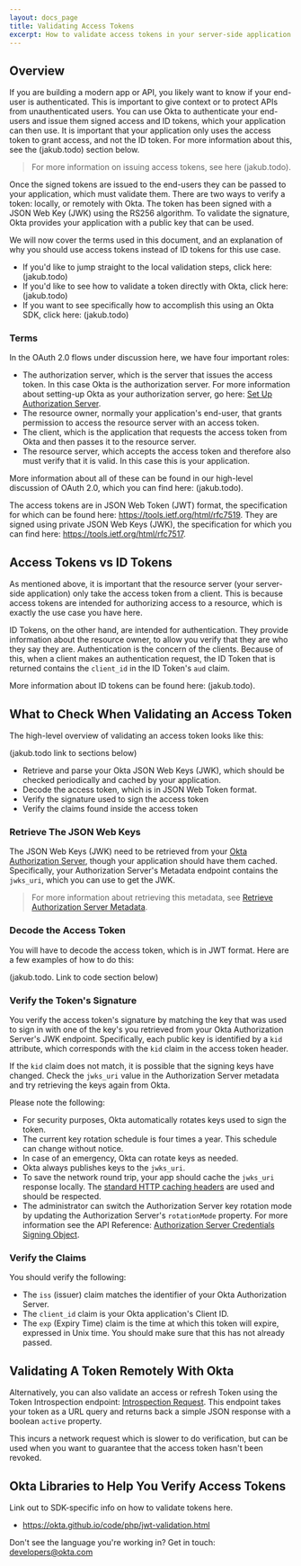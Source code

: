 ```yaml
---
layout: docs_page
title: Validating Access Tokens
excerpt: How to validate access tokens in your server-side application
---
```


## Overview

If you are building a modern app or API, you likely want to know if your end-user is authenticated. This is important to give context or to protect APIs from unauthenticated users. You can use Okta to authenticate your end-users and issue them signed access and ID tokens, which your application can then use. It is important that your application only uses the access token to grant access, and not the ID token. For more information about this, see the (jakub.todo) section below.

> For more information on issuing access tokens, see here (jakub.todo). 

Once the signed tokens are issued to the end-users they can be passed to your application, which must validate them. There are two ways to verify a token: locally, or remotely with Okta. The token has been signed with a JSON Web Key (JWK) using the RS256 algorithm. To validate the signature, Okta provides your application with a public key that can be used. 

We will now cover the terms used in this document, and an explanation of why you should use access tokens instead of ID tokens for this use case. 

- If you'd like to jump straight to the local validation steps, click here: (jakub.todo) 
- If you'd like to see how to validate a token directly with Okta, click here: (jakub.todo)
- If you want to see specifically how to accomplish this using an Okta SDK, click here: (jakub.todo)

### Terms 

In the OAuth 2.0 flows under discussion here, we have four important roles:

- The authorization server, which is the server that issues the access token. In this case Okta is the authorization server. For more information about setting-up Okta as your authorization server, go here: [Set Up Authorization Server](https://developer.okta.com/docs/how-to/set-up-auth-server.html).
- The resource owner, normally your application's end-user, that grants permission to access the resource server with an access token. 
- The client, which is the application that requests the access token from Okta and then passes it to the resource server.
- The resource server, which accepts the access token and therefore also must verify that it is valid. In this case this is your application.

More information about all of these can be found in our high-level discussion of OAuth 2.0, which you can find here: (jakub.todo).

The access tokens are in JSON Web Token (JWT) format, the specification for which can be found here: <https://tools.ietf.org/html/rfc7519>. They are signed using private JSON Web Keys (JWK), the specification for which you can find here: <https://tools.ietf.org/html/rfc7517>.

## Access Tokens vs ID Tokens

As mentioned above, it is important that the resource server (your server-side application) only take the access token from a client. This is because access tokens are intended for authorizing access to a resource, which is exactly the use case you have here. 

ID Tokens, on the other hand, are intended for authentication. They provide information about the resource owner, to allow you verify that they are who they say they are. Authentication is the concern of the clients. Because of this, when a client makes an authentication request, the ID Token that is returned contains the `client_id` in the ID Token's `aud` claim. 

More information about ID tokens can be found here: (jakub.todo).

## What to Check When Validating an Access Token 

The high-level overview of validating an access token looks like this:

(jakub.todo link to sections below)

- Retrieve and parse your Okta JSON Web Keys (JWK), which should be checked periodically and cached by your application.
- Decode the access token, which is in JSON Web Token format.
- Verify the signature used to sign the access token
- Verify the claims found inside the access token

### Retrieve The JSON Web Keys

The JSON Web Keys (JWK) need to be retrieved from your [Okta Authorization Server](https://developer.okta.com/docs/how-to/set-up-auth-server.html), though your application should have them cached. Specifically, your Authorization Server's Metadata endpoint contains the `jwks_uri`, which you can use to get the JWK. 

> For more information about retrieving this metadata, see [Retrieve Authorization Server Metadata](https://developer.okta.com/docs/api/resources/oauth2.html#retrieve-authorization-server-metadata).
 
### Decode the Access Token

You will have to decode the access token, which is in JWT format. Here are a few examples of how to do this:

(jakub.todo. Link to code section below)

### Verify the Token's Signature

You verify the access token's signature by matching the key that was used to sign in with one of the key's you retrieved from your Okta Authorization Server's JWK endpoint. Specifically, each public key is identified by a `kid` attribute, which corresponds with the `kid` claim in the access token header.

If the `kid` claim does not match, it is possible that the signing keys have changed. Check the `jwks_uri` value in the Authorization Server metadata and try retrieving the keys again from Okta.

Please note the following:

- For security purposes, Okta automatically rotates keys used to sign the token.
- The current key rotation schedule is four times a year. This schedule can change without notice.
- In case of an emergency, Okta can rotate keys as needed.
- Okta always publishes keys to the `jwks_uri`.
- To save the network round trip, your app should cache the `jwks_uri` response locally. The [standard HTTP caching headers](https://developer.mozilla.org/en-US/docs/Web/HTTP/Headers/Cache-Control) are used and should be respected.
- The administrator can switch the Authorization Server key rotation mode by updating the Authorization Server's `rotationMode` property. For more information see the API Reference: [Authorization Server Credentials Signing Object](https://developer.okta.com/docs/api/resources/oauth2.html#authorization-server-credentials-signing-object).

### Verify the Claims

You should verify the following:

- The `iss` (issuer) claim matches the identifier of your Okta Authorization Server.
- The `client_id` claim is your Okta application's Client ID.
- The `exp` (Expiry Time) claim is the time at which this token will expire, expressed in Unix time. You should make sure that this has not already passed.

## Validating A Token Remotely With Okta

Alternatively, you can also validate an access or refresh Token using the Token Introspection endpoint: [Introspection Request](https://developer.okta.com/docs/api/resources/oauth2.html#introspection-request). This endpoint takes your token as a URL query and returns back a simple JSON response with a boolean `active` property. 

This incurs a network request which is slower to do verification, but can be used when you want to guarantee that the access token hasn't been revoked. 

## Okta Libraries to Help You Verify Access Tokens

Link out to SDK-specific info on how to validate tokens here.

- <https://okta.github.io/code/php/jwt-validation.html>

Don't see the language you're working in? Get in touch: <developers@okta.com>
